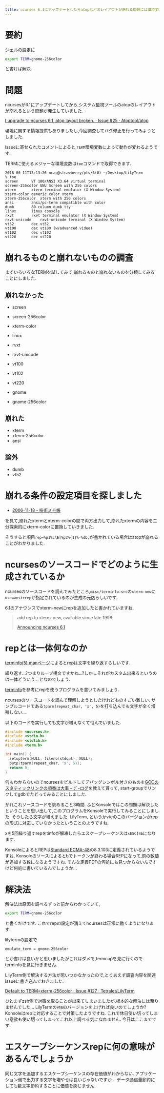 ```yaml
---
title: ncurses 6.1にアップデートしたらatopなどのレイアウトが崩れる問題には環境変数TERMを変えれば良いことがわかりました,エスケープシーケンスrepが原因でした
---
```


# 要約

シェルの設定に

~~~zsh
export TERM=gnome-256color
~~~

と書けば解決.

# 問題

ncursesが6.1にアップデートしてから,システム監視ツールのatopのレイアウトが崩れるという問題が発生していました.

[I upgrade to ncurses 6.1, atop layout broken. · Issue #25 · Atoptool/atop](https://github.com/Atoptool/atop/issues/25)

環境に関する情報提供もありましたし,今回調査してバグ修正を行ってみようとしました.

issueに寄せられたコメントによると,`TERM`環境変数によって動作が変わるようです.

TERMに使えるメジャーな環境変数は`toe`コマンドで取得できます.

~~~text
2018-06-11T15:13:26 ncaq@strawberry/pts/6(0) ~/Desktop/LilyTerm
% toe
screen    	VT 100/ANSI X3.64 virtual terminal
screen-256color	GNU Screen with 256 colors
xterm     	xterm terminal emulator (X Window System)
xterm-color	generic color xterm
xterm-256color	xterm with 256 colors
ansi      	ansi/pc-term compatible with color
dumb      	80-column dumb tty
linux     	linux console
rxvt      	rxvt terminal emulator (X Window System)
rxvt-unicode	rxvt-unicode terminal (X Window System)
vt52      	dec vt52
vt100     	dec vt100 (w/advanced video)
vt102     	dec vt102
vt220     	dec vt220
~~~

# 崩れるものと崩れないものの調査

まずいろいろなTERMを試してみて,崩れるものと崩れないものを分類してみることにしました.

## 崩れなかった

* screen
* screen-256color
* xterm-color
* linux
* rvxt
* rxvt-unicode
* vt100
* vt102
* vt220

* gnome
* gnome-256color

## 崩れた

* xterm
* xterm-256color
* ansi

## 論外

* dumb
* vt52

# 崩れる条件の設定項目を探しました

* [2006-11-18 - 技術メモ帳](http://d.hatena.ne.jp/lurker/20061118)

を見て,崩れたxtermとxterm-colorの間で両方出力して,崩れたxtermの内容を二分探索的にxterm-colorに置換していきました.

そうすると項目`rep=%p1%c\E[%p2%{1}%-%db,`が書かれている場合はatopが崩れることがわかりました.

# ncursesのソースコードでどのように生成されているか

ncursesのソースコードを読んでみたところ,`misc/terminfo.src`の`xterm-new`に`use=ansi+rep`が指定されているのが生成の元凶らしいです.

6.1のアナウンスでxterm-newにrepを追加したと書かれていますね.

> add rep to xterm-new, available since late 1996.
>
> [Announcing ncurses 6.1](https://www.gnu.org/software/ncurses/)

# repとは一体何なのか

[terminfo(5) manページ](https://nxmnpg.lemoda.net/ja/5/terminfo)によるとrepは文字を繰り返すらしいです.

繰り返す…?つまりループ構文ですかね…?しかしそれがカスタム出来るというのは一体どういうことなのでしょう.

[terminfo](http://www.fireproject.jp/feature/c-language/term/terminfo.html)を参考にrepを使うプログラムを書いてみましょう.

ncursesのソースコードを読んで理解しようとしたけれどものすごい難しい.
サンプルコードである`tparm(repeat_char, 'x', 5)`を打ち込んでも文字が全く増殖しない…

以下のコードを実行しても文字が増えなくて悩んでいました.

~~~c
#include <ncurses.h>
#include <stdio.h>
#include <stdlib.h>
#include <term.h>

int main() {
  setupterm(NULL, fileno(stdout), NULL);
  putp(tparm(repeat_char, 'x', 5));
  return 0;
}
~~~

何もわからないのでncursesをビルドしてデバッグシンボル付きのものを[GCCのスタティックリンクの順番は大事 – ﾌﾞｰログ](http://ambiesoft.fam.cx/blog/archives/4307)を教えて貰って,
start-groupでリンクしてgdbでたどってみることにしました.

かれこれソースコードを眺めること3時間.
ふとKonsoleではこの問題は解決したということを思い出して,このプログラムをKonsoleで実行してみることにしました.
そうしたら文字が増えました.
LilyTerm, というかvteのこのバージョンがrepの形式に対応していなかったということのようですね.

xを5回繰り返すrepをtinfoが解凍したらエスケープシーケンスは`xESC[4b`になります.

KonsoleによるとREPは[Standard ECMA-48](https://www.ecma-international.org/publications/standards/Ecma-048.htm)の8.3.103に定義されているようですね.
Konsoleのソースによるとbでトークンが終わる場合REPになって,前の数値が追加する数になるようですね.
そんな定義PDFの何処にも見つからないんですけど何処に書いているんでしょうか…

# 解決法

解決法は原因を調べるずっと前からわかっていて,

~~~zsh
export TERM=gnome-256color
~~~

と書くだけです.
これでrepの設定が消えてncursesは正常に動くようになります.

lilytermの設定で

~~~
emulate_term = gnome-256color
~~~

とか書けば良いかと思いましたがこれはダメで,termcapを見に行くのでterminfoを見に行きません.

LilyTerm側で解決する方法が思いつかなかったので,とりあえず調査内容を関連issueに書き込んでおきました.

[Default to TERM=xterm-256color · Issue #127 · Tetralet/LilyTerm](https://github.com/Tetralet/LilyTerm/issues/127)

ひとまずzsh側で対策を取ることが出来てしまいましたが,根本的な解決には至りませんでした…
LilyTermのvteのバージョンを上げれば良いのでしょうか?
Konsoleはrepに対応することで対策したようですね.
これで休日使い切ってしまい意欲も使い切ってしまってこれ以上調べる気になれません.
今日はここまでです.

# エスケープシーケンスrepに何の意味があるんでしょうか

同じ文字を追加するエスケープシーケンスの存在価値がわからない.
アプリケーション側で出力する文字を増やせば良いじゃないですか…
データ通信量節約にしても数文字節約することに価値を感じません.
